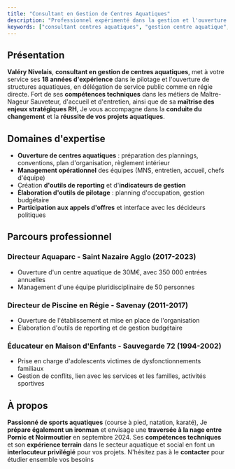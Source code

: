 ```yaml
---
title: "Consultant en Gestion de Centres Aquatiques"
description: "Professionnel expérimenté dans la gestion et l'ouverture de centres aquatiques, au service de vos projets."
keywords: ["consultant centres aquatiques", "gestion centre aquatique", "ouverture de piscine", "expert piscine"]
---
```


## Présentation

**Valéry Nivelais**, **consultant en gestion de centres aquatiques**, met à votre service ses **18 années d'expérience** dans le pilotage et l'ouverture de structures aquatiques, en délégation de service public comme en régie directe. Fort de ses **compétences techniques** dans les métiers de Maître-Nageur Sauveteur, d'accueil et d'entretien, ainsi que de sa **maîtrise des enjeux stratégiques RH**, Je vous accompagne dans la **conduite du changement** et la **réussite de vos projets aquatiques**.

## Domaines d'expertise

- **Ouverture de centres aquatiques** : préparation des plannings, conventions, plan d'organisation, règlement intérieur
- **Management opérationnel** des équipes (MNS, entretien, accueil, chefs d'équipe) 
- Création **d'outils de reporting** et d'**indicateurs de gestion**
- **Élaboration d'outils de pilotage** : planning d'occupation, gestion budgétaire
- **Participation aux appels d'offres** et interface avec les décideurs politiques

## Parcours professionnel

### Directeur Aquaparc - Saint Nazaire Agglo (2017-2023)
- Ouverture d'un centre aquatique de 30M€, avec 350 000 entrées annuelles
- Management d'une équipe pluridisciplinaire de 50 personnes

### Directeur de Piscine en Régie - Savenay (2011-2017) 
- Ouverture de l'établissement et mise en place de l'organisation
- Élaboration d'outils de reporting et de gestion budgétaire

### Éducateur en Maison d'Enfants - Sauvegarde 72 (1994-2002)
- Prise en charge d'adolescents victimes de dysfonctionnements familiaux
- Gestion de conflits, lien avec les services et les familles, activités sportives

## À propos

**Passionné de sports aquatiques** (course à pied, natation, karaté), Je **prépare également un ironman** et envisage une **traversée à la nage entre Pornic et Noirmoutier** en septembre 2024. Ses **compétences techniques** et son **expérience terrain** dans le secteur aquatique et social en font un **interlocuteur privilégié** pour vos projets. N'hésitez pas à le **contacter** pour étudier ensemble vos besoins 
